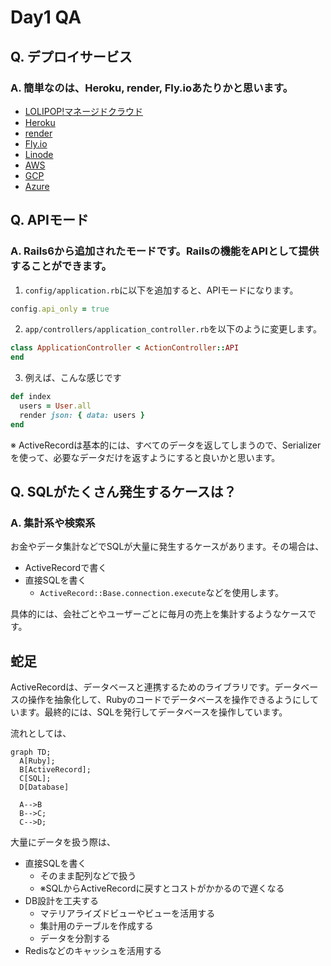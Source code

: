 # Day1 QA

## Q. デプロイサービス

### A. 簡単なのは、Heroku, render, Fly.ioあたりかと思います。

- [LOLIPOP!マネージドクラウド](https://mc.lolipop.jp/)
- [Heroku](https://jp.heroku.com/)
- [render](https://render.com/)
- [Fly.io](https://fly.io/)
- [Linode](https://www.linode.com/ja/)
- [AWS](https://aws.amazon.com/jp/)
- [GCP](https://cloud.google.com/?hl=ja)
- [Azure](https://azure.microsoft.com/ja-jp)


## Q. APIモード

### A. Rails6から追加されたモードです。Railsの機能をAPIとして提供することができます。

1. `config/application.rb`に以下を追加すると、APIモードになります。

```ruby
config.api_only = true
```

2. `app/controllers/application_controller.rb`を以下のように変更します。

```ruby
class ApplicationController < ActionController::API
end
```

3. 例えば、こんな感じです

```ruby
def index
  users = User.all
  render json: { data: users }
end
```

※ ActiveRecordは基本的には、すべてのデータを返してしまうので、Serializerを使って、必要なデータだけを返すようにすると良いかと思います。

## Q. SQLがたくさん発生するケースは？

### A. 集計系や検索系

お金やデータ集計などでSQLが大量に発生するケースがあります。その場合は、

- ActiveRecordで書く
- 直接SQLを書く
  - `ActiveRecord::Base.connection.execute`などを使用します。

具体的には、会社ごとやユーザーごとに毎月の売上を集計するようなケースです。

## 蛇足

ActiveRecordは、データベースと連携するためのライブラリです。データベースの操作を抽象化して、Rubyのコードでデータベースを操作できるようにしています。最終的には、SQLを発行してデータベースを操作しています。

流れとしては、

```mermaid
graph TD;
  A[Ruby];
  B[ActiveRecord];
  C[SQL];
  D[Database]

  A-->B
  B-->C;
  C-->D;
```

大量にデータを扱う際は、

- 直接SQLを書く
  - そのまま配列などで扱う
  - ※SQLからActiveRecordに戻すとコストがかかるので遅くなる
- DB設計を工夫する
  - マテリアライズドビューやビューを活用する
  - 集計用のテーブルを作成する
  - データを分割する
- Redisなどのキャッシュを活用する